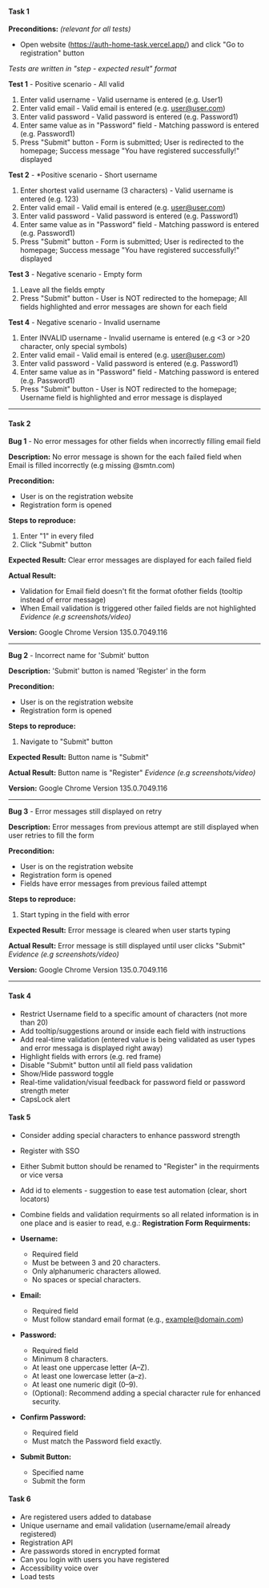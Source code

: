 #### Task 1

**Preconditions:** *(relevant for all tests)*
- Open website (https://auth-home-task.vercel.app/) and click "Go to registration" button

*Tests are written in "step - expected result" format*

**Test 1** - Positive scenario - All valid
1. Enter valid username - Valid username is entered (e.g. User1)
2. Enter valid email - Valid email is entered (e.g. user@user.com)
3. Enter valid password - Valid password is entered (e.g. Password1)
4. Enter same value as in "Password" field - Matching password is entered (e.g. Password1)
5. Press "Submit" button - Form is submitted; User is redirected to the homepage; Success message "You have registered successfully!" displayed

**Test 2** - *Positive scenario - Short username
1. Enter shortest valid username (3 characters) - Valid username is entered (e.g. 123)
2. Enter valid email - Valid email is entered (e.g. user@user.com)
3. Enter valid password - Valid password is entered (e.g. Password1)
4. Enter same value as in "Password" field - Matching password is entered (e.g. Password1)
5. Press "Submit" button - Form is submitted; User is redirected to the homepage; Success message "You have registered successfully!" displayed

**Test 3** - Negative scenario - Empty form
1. Leave all the fields empty
2. Press "Submit" button - User is NOT redirected to the homepage; All fields highlighted and error messages are shown for each field 

**Test 4** - Negative scenario - Invalid username
1. Enter INVALID username - Invalid username is entered (e.g <3 or >20 character, only special symbols)
2. Enter valid email - Valid email is entered (e.g. user@user.com)
3. Enter valid password - Valid password is entered (e.g. Password1)
4. Enter same value as in "Password" field - Matching password is entered (e.g. Password1)
5. Press "Submit" button - User is NOT redirected to the homepage; Username field is highlighted and error message is displayed
________________

#### Task 2

**Bug 1** - No error messages for other fields when incorrectly filling email field

**Description:** No error message is shown for the each failed field when Email is filled incorrectly (e.g missing @smtn.com)

**Precondition:**
- User is on the registration website
- Registration form is opened

**Steps to reproduce:**
1. Enter "1" in every filed
2. Click "Submit" button

**Expected Result:** Clear error messages are displayed for each failed field

**Actual Result:** 
- Validation for Email field doesn't fit the format ofother fields (tooltip instead of error message)
- When Email validation is triggered other failed fields are not highlighted 
*Evidence (e.g screenshots/video)*

**Version:** Google Chrome Version 135.0.7049.116
_____________________

**Bug 2** - Incorrect name for 'Submit' button

**Description:** 'Submit' button is named 'Register' in the form

**Precondition:**
- User is on the registration website
- Registration form is opened

**Steps to reproduce:**
1. Navigate to "Submit" button
 
**Expected Result:** Button name is "Submit"

**Actual Result:** Button name is "Register"
*Evidence (e.g screenshots/video)*

**Version:** Google Chrome Version 135.0.7049.116
_____________

**Bug 3** - Error messages still displayed on retry

**Description:** Error messages from previous attempt are still displayed when user retries to fill the form

**Precondition:**
- User is on the registration website
- Registration form is opened
- Fields have error messages from previous failed attempt
  
**Steps to reproduce:**
1. Start typing in the field with error
 
**Expected Result:** Error message is cleared when user starts typing

**Actual Result:** Error message is still displayed until user clicks "Submit"
*Evidence (e.g screenshots/video)*

**Version:** Google Chrome Version 135.0.7049.116
_____________

#### Task 4

- Restrict Username field to a specific amount of characters (not more than 20)
- Add tooltip/suggestions around or inside each field with instructions
- Add real-time validation (entered value is being validated as user types and error messaga is displayed right away)
- Highlight fields with errors (e.g. red frame)
- Disable "Submit" button until all field pass validation
- Show/Hide password toggle
- Real-time validation/visual feedback for password field or password strength meter
- CapsLock alert

#### Task 5

- Consider adding special characters to enhance password strength
- Register with SSO
- Either Submit button should be renamed to "Register" in the requirments or vice versa
- Add id to elements - suggestion to ease test automation (clear, short locators)
- Combine fields and validation requirments so all related information is in one place and is easier to read, e.g.:
  **Registration Form Requirments:**

- **Username:**
  - Required field
  - Must be between 3 and 20 characters.
  - Only alphanumeric characters allowed.
  - No spaces or special characters.

- **Email:**
  - Required field
  - Must follow standard email format (e.g., example@domain.com)

- **Password:**
  - Required field
  - Minimum 8 characters.
  - At least one uppercase letter (A–Z).
  - At least one lowercase letter (a–z).
  - At least one numeric digit (0–9).
  - (Optional): Recommend adding a special character rule for enhanced security.

- **Confirm Password:**
  - Required field
  - Must match the Password field exactly.
 
- **Submit Button:**
  - Specified name
  - Submit the form


#### Task 6
- Are registered users added to database
- Unique username and email validation (username/email already registered)
- Registration API
- Are passwords stored in encrypted format
- Can you login with users you have registered
- Accessibility voice over
- Load tests
